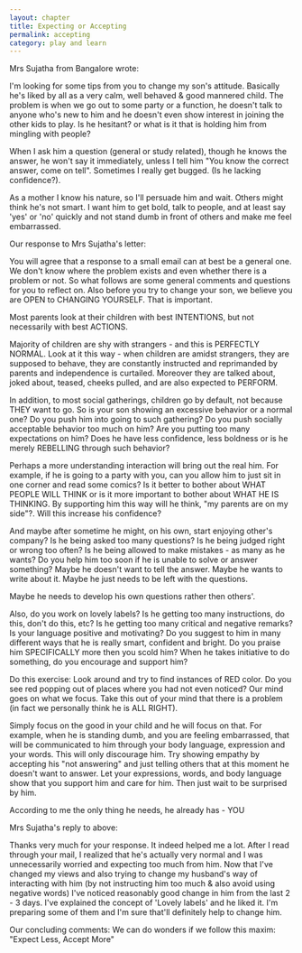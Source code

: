 ```yaml
---
layout: chapter
title: Expecting or Accepting
permalink: accepting
category: play and learn
---
```

                    
Mrs Sujatha from Bangalore wrote:

I'm looking for some tips from you to change my son's attitude. Basically he's liked by all as a very calm, well behaved & good mannered child. The problem is when we go out to some party or a function, he doesn't talk to anyone who's new to him and he doesn't even show interest in joining the other kids to play. Is he hesitant? or what is it that is holding him from mingling with people?

When I ask him a question (general or study related), though he knows the answer, he won't say it immediately, unless I tell him "You know the correct answer, come on tell". Sometimes I really get bugged. (Is he lacking confidence?).

As a mother I know his nature, so I'll persuade him and wait. Others might think he's not smart. I want him to get bold, talk to people, and at least say 'yes' or 'no' quickly and not stand dumb in front of others and make me feel embarrassed.

Our response to Mrs Sujatha's letter:

You will agree that a response to a small email can at best be a general one. We don't know where the problem exists and even whether there is a problem or not. So what follows are some general comments and questions
for you to reflect on. Also before you try to change your son, we believe you are OPEN to CHANGING YOURSELF. That is important.

Most parents look at their children with best INTENTIONS, but not necessarily with best ACTIONS.

Majority of children are shy with strangers - and this is PERFECTLY NORMAL. Look at it this way - when children are amidst strangers, they are supposed to behave, they are constantly instructed and reprimanded by parents and independence is curtailed. Moreover they are talked about, joked about, teased, cheeks pulled, and are also expected to PERFORM.

In addition, to most social gatherings, children go by default, not because THEY want to go. So is your son showing an excessive behavior or a normal one? Do you push him into going to such gathering? Do you push socially acceptable behavior too much on him? Are you putting too many expectations on him? Does he have less confidence, less boldness or is he merely REBELLING through such behavior?

Perhaps a more understanding interaction will bring out the real him. For example, if he is going to a party with you, can you allow him to just sit in one corner and read some comics? Is it better to bother about WHAT PEOPLE WILL THINK or is it more important to bother about WHAT HE IS THINKING. By supporting him this way will he think, "my parents are on my side"?. Will this increase his confidence?

And maybe after sometime he might, on his own, start enjoying other's company? Is he being asked too many questions? Is he being judged right or wrong too often? Is he being allowed to make mistakes - as many as he wants? Do you help him too soon if he is unable to solve or answer something? Maybe he doesn't want to tell the answer. Maybe he wants to write about it. Maybe he just needs to be left with the questions.

Maybe he needs to develop his own questions rather then others'.

Also, do you work on lovely labels? Is he getting too many instructions, do this, don't do this, etc? Is he getting too many critical and negative remarks? Is your language positive and motivating? Do you suggest to him in many
different ways that he is really smart, confident and bright. Do you praise him SPECIFICALLY more then you scold him? When he takes initiative to do something, do you encourage and support him?

Do this exercise:
Look around and try to find instances of RED color. Do you see red popping out of places where you had not even noticed? Our mind goes on what we focus. Take this out of your mind that there is a problem (in fact we personally think he is ALL RIGHT).

Simply focus on the good in your child and he will focus on that. For example, when he is standing dumb, and you are feeling embarrassed, that will be communicated to him through your body language, expression and your words. This will only discourage him. Try showing empathy by accepting his "not answering" and just telling others that at this moment he doesn't want to answer. Let your expressions, words, and body language show that you support him and care for him. Then just wait to be surprised by him.

According to me the only thing he needs, he already has - YOU

Mrs Sujatha's reply to above:

Thanks very much for your response. It indeed helped me a lot. After I read
through your mail, I realized that he's actually very normal and I was unnecessarily
worried and expecting too much from him. Now that I've changed my views and also
trying to change my husband's way of interacting with him (by not instructing him
too much & also avoid using negative words) I've noticed reasonably good change
in him from the last 2 - 3 days. I've explained the concept of 'Lovely labels' and he
liked it. I'm preparing some of them and I'm sure that'll definitely help to change him.

Our concluding comments: We can do wonders if we follow this maxim:                   
"Expect Less, Accept More" 